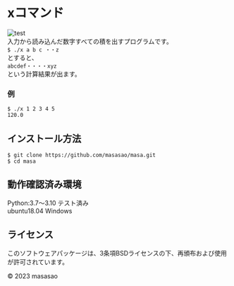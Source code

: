 # xコマンド
![test](https://github.com/masasao/masa/actions/workflows/test.yml/badge.svg
)  
入力から読み込んだ数字すべての積を出すプログラムです。  
`$ ./x a b c ・・z`  
とすると、  
`abcdef・・・・xyz`  
という計算結果が出ます。  

### 例
`$ ./x 1 2 3 4 5`  
`120.0`


## インストール方法
`$ git clone https://github.com/masasao/masa.git`  
`$ cd masa`

## 動作確認済み環境
Python:3.7～3.10 テスト済み  
ubuntu18.04 Windows

## ライセンス
このソフトウェアパッケージは、3条項BSDライセンスの下、再頒布および使用が許可されています。  

© 2023 masasao
